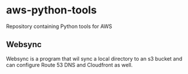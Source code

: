# aws-python-tools

Repository containing Python tools for AWS

## Websync

Websync is a program that wil sync a local directory to an s3 bucket and can configure Route 53 DNS and Cloudfront as well.